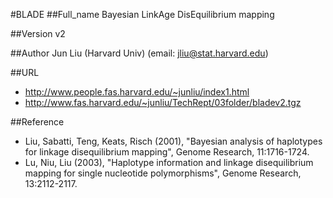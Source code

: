 #BLADE
##Full_name
Bayesian LinkAge DisEquilibrium mapping

##Version
v2

##Author
Jun Liu (Harvard Univ) (email: jliu@stat.harvard.edu)

##URL
* http://www.people.fas.harvard.edu/~junliu/index1.html
* http://www.fas.harvard.edu/~junliu/TechRept/03folder/bladev2.tgz

##Reference
* Liu, Sabatti, Teng, Keats, Risch (2001), "Bayesian analysis of haplotypes for linkage disequilibrium mapping", Genome Research, 11:1716-1724.
* Lu, Niu, Liu (2003), "Haplotype information and linkage disequilibrium mapping for single nucleotide polymorphisms", Genome Research, 13:2112-2117.

